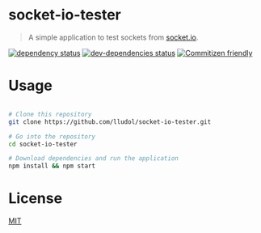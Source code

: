 # socket-io-tester

> A simple application to test sockets from [socket.io](http://socket.io/).

[![dependency status](https://david-dm.org/lludol/socket-io-tester.svg)](https://david-dm.org/lludol/socket-io-tester)
[![dev-dependencies status](https://david-dm.org/lludol/socket-io-tester/dev-status.svg)](https://david-dm.org/lludol/socket-io-tester#info=devDependencies)
[![Commitizen friendly](https://img.shields.io/badge/commitizen-friendly-brightgreen.svg)](http://commitizen.github.io/cz-cli/)

# Usage

```bash

# Clone this repository
git clone https://github.com/lludol/socket-io-tester.git

# Go into the repository
cd socket-io-tester

# Download dependencies and run the application
npm install && npm start

```

# License

[MIT](LICENSE.md)
